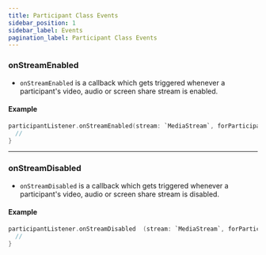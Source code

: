 ```yaml
---
title: Participant Class Events
sidebar_position: 1
sidebar_label: Events
pagination_label: Participant Class Events
---
```


<div class="sdk-api-ref-only-h4">

### onStreamEnabled

- `onStreamEnabled` is a callback which gets triggered whenever a participant's video, audio or screen share stream is enabled.

#### Example

```swift
participantListener.onStreamEnabled(stream: `MediaStream`, forParticipant: `Participant`) {
  //
}
```

---

### onStreamDisabled

- `onStreamDisabled` is a callback which gets triggered whenever a participant's video, audio or screen share stream is disabled.

#### Example

```swift
participantListener.onStreamDisabled  (stream: `MediaStream`, forParticipant: `Participant`) {
  //
}
```

</div>
